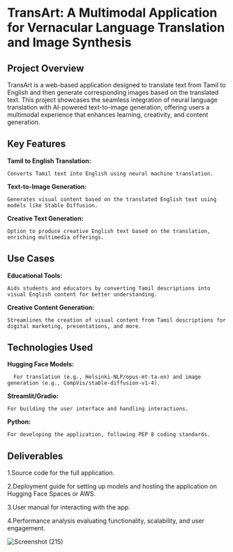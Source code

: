 # TransArt: A Multimodal Application for Vernacular Language Translation and Image Synthesis

## Project Overview

TransArt is a web-based application designed to translate text from Tamil to English and then generate corresponding images based on the translated text. This project showcases the seamless integration of neural language translation with AI-powered text-to-image generation, offering users a multimodal experience that enhances learning, creativity, and content generation.

## Key Features

**Tamil to English Translation:**

    Converts Tamil text into English using neural machine translation.
    
**Text-to-Image Generation:** 
    
    Generates visual content based on the translated English text using models like Stable Diffusion.
    
**Creative Text Generation:** 

    Option to produce creative English text based on the translation, enriching multimedia offerings.
    
## Use Cases

**Educational Tools:**

    Aids students and educators by converting Tamil descriptions into visual English content for better understanding.
    
**Creative Content Generation:** 
    
    Streamlines the creation of visual content from Tamil descriptions for digital marketing, presentations, and more.

## Technologies Used

**Hugging Face Models:**

      For translation (e.g., Helsinki-NLP/opus-mt-ta-en) and image generation (e.g., CompVis/stable-diffusion-v1-4).
      
**Streamlit/Gradio:**

    For building the user interface and handling interactions.
    
**Python:**

    For developing the application, following PEP 8 coding standards.
    
## Deliverables

1.Source code for the full application.

2.Deployment guide for setting up models and hosting the application on Hugging Face Spaces or AWS.

3.User manual for interacting with the app.

4.Performance analysis evaluating functionality, scalability, and user engagement.

![Screenshot (215)](https://github.com/user-attachments/assets/824b9cee-1694-4367-b87a-8f30494d5d37)
